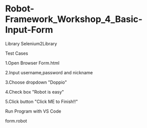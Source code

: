 # Robot-Framework_Workshop_4_Basic-Input-Form
Library    Selenium2Library

Test Cases

1.Open Browser Form.html

2.Input username,password and nickname

3.Choose dropdown "Doppio"

4.Check box "Robot is easy"

5.Click button "Click ME to Finish!!"


Run Program with VS Code

form.robot
